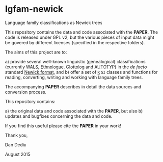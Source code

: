 # lgfam-newick
Language family classifications as Newick trees

This repository contains the data and code associated with the **PAPER**.
The code is released under GPL v2, but the various pieces of input data might be govered by different licenses (specified in the respective folders).

The aims of this project are to:

a) provide several well-known linguistic (genealogical) classifications (currently [WALS](http://wals.info/), [Ethnologue](http://www.ethnologue.com/), [Glottolog](http://glottolog.org/) and [AUTOTYP](http://www.autotyp.uzh.ch/)) in the *de facto* standard [Newick format](https://en.wikipedia.org/wiki/Newick_format), and
b) offer a set of [`R`](http://www.r-project.org/) `S3` classes and functions for reading, converting, writing and working with language family trees.

The accompanying **PAPER** describes in detail the data sources and conversion process.

This repository contains:

a) the original data and code associated with the **PAPER**, but also
b) updates and bugfixes concerning the data and code.

If you find this useful please cite the **PAPER** in your work!

Thank you,

Dan Dediu

August 2015


